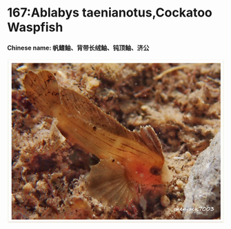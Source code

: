 # 167:Ablabys taenianotus,Cockatoo Waspfish

#### Chinese name: 帆鳍鲉、背带长绒鲉、钝顶鲉、济公

![](../../.gitbook/assets/ablabys-taenianotus.jpg)

